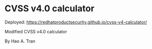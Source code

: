 # CVSS v4.0 calculator

Deployed: https://redhatproductsecurity.github.io/cvss-v4-calculator/

Modified CVSS v4.0 calculator

By Hao A. Tran
